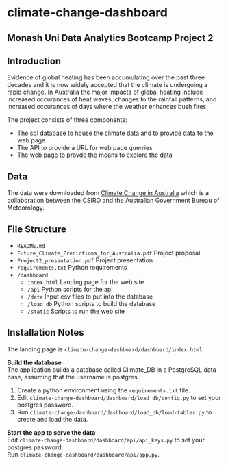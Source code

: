 # climate-change-dashboard
## Monash Uni Data Analytics Bootcamp Project 2  
## Introduction  
Evidence of global heating has been accumulating over the past three decades and it is now widely accepted that the climate is undergoing a rapid change.  In Australia the major impacts of global heating include increased occurances of heat waves, changes to the rainfall patterns, and increased occurances of days where the weather enhances bush fires.  

The project consists of three components:  
* The sql database to house the climate data and to provide data to the web page  
* The API to provide a URL for web page querries  
* The web page to provde the means to explore the data 

## Data  
The data were downloaded from [Climate Change in Australia](https://www.climatechangeinaustralia.gov.au/en/obtain-data/download-datasets/) which is a collaboration between the CSIRO and the Australian Government Bureau of Meteorology.  

## File Structure 
* ```README.md```  
* ```Future_Climate_Predictions_for_Australia.pdf``` Project proposal  
* ```Project2_presentation.pdf``` Project presentation 
* ```requirements.txt``` Python requirements 
* ```/dashboard```  
  * ```index.html``` Landing page for the web site 
  * ```/api```  Python scripts for the api 
  * ```/data```  Input csv files to put into the database 
  * ```/load_db```  Python scripts to build the database 
  * ```/static``` Scripts to run the web site  

## Installation Notes  
The landing page is ```climate-change-dashboard/dashboard/index.html```  

**Build the database**   
The application builds a database called Climate_DB in a PostgreSQL data base, assuming that the username is postgres.    
1. Create a python environment using the ```requirements.txt``` file.   
2. Edit ```climate-change-dashboard/dashboard/load_db/config.py``` to set your postgres password.   
3. Run ```climate-change-dashboard/dashboard/load_db/load-tables.py``` to create and load the data.    

**Start the app to serve the data**    
Edit ```climate-change-dashboard/dashboard/api/api_keys.py``` to set your postgres password.     
Run ```climate-change-dashboard/dashboard/api/app.py```.      


